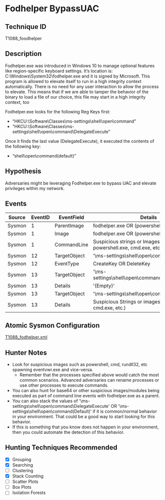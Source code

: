 # Fodhelper BypassUAC
## Technique ID
T1088_foodhelper


## Description
Fodhelper.exe was introduced in Windows 10 to manage optional features like region-specific keyboard settings. It’s location is: C:\Windows\System32\fodhelper.exe and it is signed by Microsoft. This program is allowed to elevate itself to run in a high integrity context automatically. There is no need for any user interaction to allow the process to elevate. This means that if we are able to tamper the behavior of the binary to load a file of our choice, this file may start in a high integrity context, too

Fodhelper.exe looks for the following Reg Keys first:
* “HKCU:\Software\Classes\ms-settings\shell\open\command”
* “HKCU:\Software\Classes\ms-settings\shell\open\command\DelegateExecute” 

Once it finds the last value (DelegateExecute), it executed the contents of the following key:
* “shell\open\command\(default)” 


## Hypothesis
Adversaries might be leveraging Fodhelper.exe to bypass UAC and elevate privileges within my network.


## Events

| Source | EventID | EventField | Details | Reference | 
|--------|---------|-------|--------|-----------| 
| Sysmon | 1 | ParentImage | fodhelper.exe OR (powershell.exe OR cmd.exe) | [Winscripting](https://winscripting.blog/2017/05/12/first-entry-welcome-and-uac-bypass/) |
| Sysmon | 1 | Image | fodhelper.exe OR (powershell.exe OR cmd.exe) | [Winscripting](https://winscripting.blog/2017/05/12/first-entry-welcome-and-uac-bypass/) |
| Sysmon | 1 | CommandLine | Suspicious strings or Images(\<base64\>, powershell.exe, cmd.exe, etc.) | [Winscripting](https://winscripting.blog/2017/05/12/first-entry-welcome-and-uac-bypass/) |
| Sysmon | 12 | TargetObject | '\ms-settings\shell\open\command' | [Winscripting](https://winscripting.blog/2017/05/12/first-entry-welcome-and-uac-bypass/) |
| Sysmon | 12 | EventType | CreateKey OR DeleteKey | [Winscripting](https://winscripting.blog/2017/05/12/first-entry-welcome-and-uac-bypass/) |
| Sysmon | 13 | TargetObject | '\ms-settings\shell\open\command\DelegateExecute' |[Winscripting](https://winscripting.blog/2017/05/12/first-entry-welcome-and-uac-bypass/) |
| Sysmon | 13 | Details | '(Empty)' |[Winscripting](https://winscripting.blog/2017/05/12/first-entry-welcome-and-uac-bypass/) |
| Sysmon | 13 | TargetObject | '\ms-settings\shell\open\command\(Default)' |[Winscripting](https://winscripting.blog/2017/05/12/first-entry-welcome-and-uac-bypass/) |
| Sysmon | 13 | Details | Suspicious Strings or images (<base64>, powershell.exe, cmd.exe, etc.) |[Winscripting](https://winscripting.blog/2017/05/12/first-entry-welcome-and-uac-bypass/) |


## Atomic Sysmon Configuration
[T1088_fodhelper.xml](https://github.com/Cyb3rWard0g/ThreatHunter-Playbook/blob/master/attack_matrix/windows/sysmon_configs/T1088_fodhelper.xml)


## Hunter Notes
* Look for suspicious images such as powershell, cmd, rundll32, etc spawning eventvwr.exe and vice-versa.
  * Remember that the processes specified above would catch the most common scenarios. Advanced adversaries can rename processes or use other processes to execute commands.
* You can also hunt for base64 or other suspicious images/modules being executed as part of command line events with fodhelper.exe as a parent.
* You can also stack the values of '\ms-settings\shell\open\command\DelegateExecute' OR '\ms-settings\shell\open\command\(Default)' if it is common/normal behavior in your environment. That could be a good way to start looking for this behavior.
* If this is something that you know does not happen in your environment, then you could automate the detection of this behavior.


## Hunting Techniques Recommended

- [x] Grouping
- [x] Searching
- [ ] Clustering
- [x] Stack Counting
- [ ] Scatter Plots
- [ ] Box Plots
- [ ] Isolation Forests
